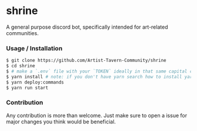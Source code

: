 # shrine
A general purpose discord bot, specifically intended for art-related communities.

### Usage / Installation

```bash
$ git clone https://github.com/Artist-Tavern-Community/shrine
$ cd shrine
$ # make a `.env` file with your `TOKEN` ideally in that same capital casing
$ yarn install # note: if you don't have yarn search how to install yarn
$ yarn deploy:commands
$ yarn run start
```
### Contribution

Any contribution is more than welcome. Just make sure to open a issue for major changes you think would be beneficial.
